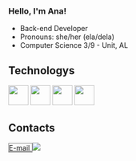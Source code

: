 ### Hello, I'm Ana!

- Back-end Developer
- Pronouns: she/her (ela/dela)
- Computer Science 3/9 - Unit, AL

## Technologys 
<img src="https://cdn.jsdelivr.net/gh/devicons/devicon/icons/python/python-original.svg" width="40" height="40" />
<img src="https://cdn.jsdelivr.net/gh/devicons/devicon/icons/django/django-plain-wordmark.svg" width="40" height="40" />
<img src="https://cdn.jsdelivr.net/gh/devicons/devicon/icons/html5/html5-original-wordmark.svg" width="40" height="40"/>
<img src="https://cdn.jsdelivr.net/gh/devicons/devicon/icons/css3/css3-original-wordmark.svg" width="40" height="40" />

## Contacts
<div>
<a style="border: 1px solid grey; padding= 2px" href = "https://criarmeulink.com.br/u/1683597827"> E-mail </a>
<a href="https://www.linkedin.com/in/ana-lícia-souza-bispo-9414b320a/" target="_blank"><img src="https://img.shields.io/badge/-LinkedIn-%230077B5?style=for-the-badge&logo=linkedin&logoColor=white" target="_blank"></a>   
</div>


          
          
          
          



